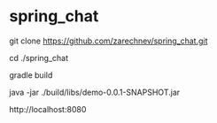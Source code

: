 # spring_chat

git clone https://github.com/zarechnev/spring_chat.git

cd ./spring_chat

gradle build

java -jar ./build/libs/demo-0.0.1-SNAPSHOT.jar

http://localhost:8080
